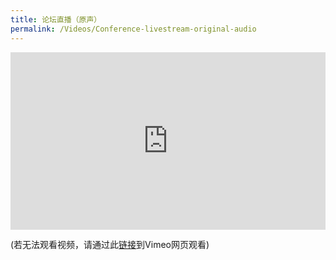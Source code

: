 ```yaml
---
title: 论坛直播（原声）
permalink: /Videos/Conference-livestream-original-audio
---
```


<div style="padding:56.25% 0 0 0;position:relative;"><iframe src="https://player.vimeo.com/video/696846896?h=5a12eafb05&title=0&byline=0&portrait=0" style="position:absolute;top:0;left:0;width:100%;height:100%;" frameborder="0" allow="autoplay; fullscreen; picture-in-picture" allowfullscreen></iframe></div><script src="https://player.vimeo.com/api/player.js"></script>

(若无法观看视频，请通过此<a href="https://vimeo.com/event/1989795/" target="_blank">链接</a>到Vimeo网页观看)

